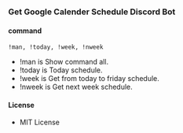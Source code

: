 ### Get Google Calender Schedule Discord Bot
#### command
```
!man, !today, !week, !nweek
```
- !man is Show command all.
- !today is Today schedule.
- !week is Get from today to friday schedule.
- !nweek is Get next week schedule.

#### License
- MIT License

